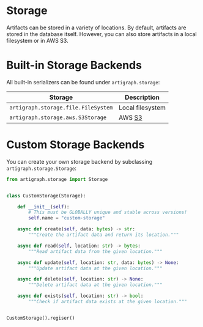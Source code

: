 # Storage

Artifacts can be stored in a variety of locations. By default, artifacts are stored in
the database itself. However, you can also store artifacts in a local filesystem or in
AWS S3.

# Built-in Storage Backends

All built-in serializers can be found under `artigraph.storage`:

| Storage                             | Description                          |
| ----------------------------------- | ------------------------------------ |
| `artigraph.storage.file.FileSystem` | Local filesystem                     |
| `artigraph.storage.aws.S3Storage`   | AWS [S3](https://aws.amazon.com/s3/) |

# Custom Storage Backends

You can create your own storage backend by subclassing `artigraph.storage.Storage`:

```python
from artigraph.storage import Storage


class CustomStorage(Storage):

    def __init__(self):
        # This must be GLOBALLY unique and stable across versions!
        self.name = "custom-storage"

    async def create(self, data: bytes) -> str:
        """Create the artifact data and return its location."""

    async def read(self, location: str) -> bytes:
        """Read artifact data from the given location."""

    async def update(self, location: str, data: bytes) -> None:
        """Update artifact data at the given location."""

    async def delete(self, location: str) -> None:
        """Delete artifact data at the given location."""

    async def exists(self, location: str) -> bool:
        """Check if artifact data exists at the given location."""


CustomStorage().regiser()
```
